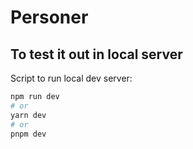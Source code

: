 # Personer

## To test it out in local server

Script to run local dev server:

```bash
npm run dev
# or
yarn dev
# or
pnpm dev
```
